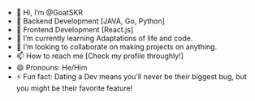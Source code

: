 - 👋 Hi, I’m @GoatSKR
- 🍑 Backend Development [JAVA, Go, Python]
- 🎨 Frontend Development [React.js]
- 🌱 I’m currently learning Adaptations of life and code.
- 💞️ I’m looking to collaborate on making projects on anything.
- 📫 How to reach me [Check my profile throughly!]
- 😄 Pronouns: He/Him
- ⚡ Fun fact: Dating a Dev means you’ll never be their biggest bug, but you might be their favorite feature! 

<!---
GoatSKR/GoatSKR is a ✨ special ✨ repository because its `README.md` (this file) appears on your GitHub profile.
You can click the Preview link to take a look at your changes.
--->
